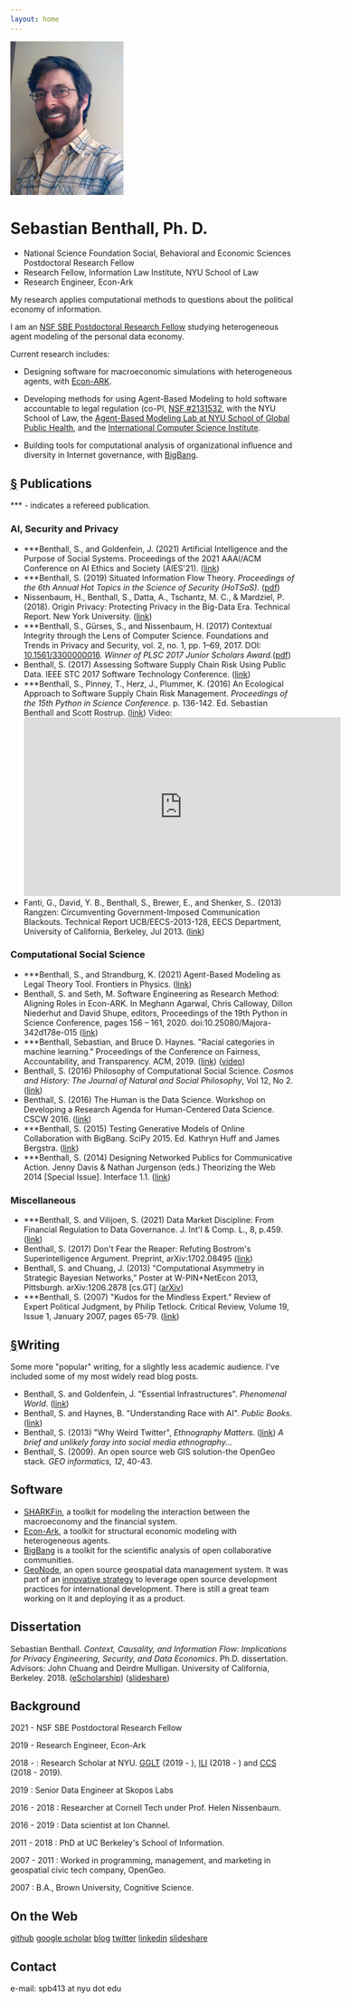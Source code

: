 ```yaml
---
layout: home
---
```

<img id="headshot" src="sebastian-benthall.jpg" width="200">

# Sebastian Benthall, Ph. D.

* National Science Foundation Social, Behavioral and Economic Sciences Postdoctoral Research Fellow
* Research Fellow, Information Law Institute, NYU School of Law
* Research Engineer, Econ-Ark

My research applies computational methods to questions about the political economy of information.

I am an <a href="https://www.nsf.gov/awardsearch/showAward?AWD_ID=2105301&HistoricalAwards=false">NSF SBE Postdoctoral Research Fellow</a> studying heterogeneous agent modeling of the personal data economy.

Current research includes:

* Designing software for macroeconomic simulations with heterogeneous agents, with <a href="https://econ-ark.org/">Econ-ARK</a>.

* Developing methods for using Agent-Based Modeling to hold software accountable to legal regulation (co-PI, <a href="https://www.nsf.gov/awardsearch/showAward?AWD_ID=2131532&HistoricalAwards=false">NSF #2131532</a>, with the NYU School of Law, the <a href="https://publichealth.nyu.edu/research-scholarship/centers-labs-initiatives/agent-based-modeling-lab">Agent-Based Modeling Lab at NYU School of Global Public Health</a>, and the <a href="https://www.nsf.gov/awardsearch/showAward?AWD_ID=2131533&HistoricalAwards=false">International Computer Science Institute</a>.

* Building tools for computational analysis of organizational influence and diversity in Internet governance, with <a href="https://github.com/datactive/bigbang">BigBang</a>.

<h2 id="publications"><a href="#publications">&sect;</a> Publications</h2>
<p>*** - indicates a refereed publication.</p>
<h3>AI, Security and Privacy</h3>
<ul>
   <li>***Benthall, S., and Goldenfein, J. (2021) Artificial Intelligence and the Purpose of Social Systems. Proceedings of the 2021 AAAI/ACM Conference on AI Ethics and Society (AIES'21). (<a href="http://sbenthall.net/papers/aipss.pdf">link</a>)</li>
   <li>***Benthall, S. (2019) Situated Information Flow Theory. <i>Proceedings of the 6th Annual Hot Topics in the Science of Security (HoTSoS).</i> (<a href="papers/sift.pdf">pdf</a>)</li>
   <li>Nissenbaum, H., Benthall, S., Datta, A., Tschantz, M. C., & Mardziel, P. (2018). Origin Privacy: Protecting Privacy in the Big-Data Era. Technical Report. New York University. (<a href="http://www.dtic.mil/dtic/tr/fulltext/u2/1057995.pdf">link</a>)</li>
   <li>***Benthall, S., G&#252;rses, S., and Nissenbaum, H. (2017) Contextual Integrity through the Lens of Computer Science. Foundations and Trends in Privacy and Security, vol. 2, no. 1, pp. 1–69, 2017. DOI: <a href="http://www.nowpublishers.com/article/Details/SEC-016">10.1561/3300000016</a>. <em>Winner of PLSC 2017 Junior Scholars Award.</em>(<a href="papers/3300000016-Benthall-Vol2-SEC-0016.pdf">pdf</a>)</li>
   <li>Benthall, S. (2017) Assessing Software Supply Chain Risk Using Public Data. IEEE STC 2017 Software Technology Conference. (<a href="http://ieeexplore.ieee.org/document/8234461/">link</a>) 
   </li>
   <li>***Benthall, S., Pinney, T., Herz, J., Plummer, K. (2016) An Ecological Approach to Software Supply Chain Risk Management. <em>Proceedings of the 15th Python in Science Conference</em>. p. 136-142. Ed. Sebastian Benthall and Scott Rostrup. (<a href="https://conference.scipy.org/proceedings/scipy2016/pdfs/sebastian_benthall.pdf">link</a>) Video:
   <iframe width="560" height="315" src="https://www.youtube.com/embed/fe91MnttbUA" frameborder="0" allowfullscreen></iframe></li>
   <li>
   Fanti, G., David, Y. B., Benthall, S., Brewer, E., and Shenker, S.. (2013) Rangzen: Circumventing Government-Imposed Communication Blackouts. Technical Report UCB/EECS-2013-128, EECS Department, University of California, Berkeley, Jul 2013. (<a href="http://www.eecs.berkeley.edu/Pubs/TechRpts/2013/EECS-2013-128.html">link</a>)
   </li>
</ul>


<h3>Computational Social Science</h3>
<ul>
  <li>***Benthall, S., and Strandburg, K. (2021) Agent-Based Modeling as Legal Theory Tool. Frontiers in Physics. (<a href="https://www.frontiersin.org/articles/10.3389/fphy.2021.666386/full">link</a>)</li>
  <li>Benthall, S. and Seth, M. Software Engineering as Research Method: Aligning Roles in Econ-ARK. In Meghann Agarwal, Chris Calloway, Dillon Niederhut and David Shupe, editors, Proceedings of the 19th Python in Science Conference, pages 156 – 161, 2020. doi:10.25080/Majora-342d178e-015 (<a href="http://conference.scipy.org/proceedings/scipy2020/sebastian_benthall.html">link</a>)</li>
  <li>***Benthall, Sebastian, and Bruce D. Haynes. "Racial categories in machine learning." Proceedings of the Conference on Fairness, Accountability, and Transparency. ACM, 2019. (<a href="https://dl.acm.org/citation.cfm?id=3287575">link</a>) (<a href="https://youtu.be/wWs6RucxvPI?t=1173">video</a>)</li>
  <li>Benthall, S. (2016) Philosophy of Computational Social Science. <em>Cosmos and History: The Journal of Natural and Social Philosophy</em>, Vol 12, No 2. (<a href="http://cosmosandhistory.org/index.php/journal/article/view/570">link</a>)</li>
  <li>Benthall, S. (2016) The Human is the Data Science. Workshop on Developing a Research Agenda for Human-Centered Data Science. CSCW 2016. (<a href="https://cscw2016hcds.files.wordpress.com/2015/10/benthall_hcds2016.pdf">link</a>)</li>
  <li>
    ***Benthall, S. (2015) Testing Generative Models of Online Collaboration with BigBang. SciPy 2015. Ed. Kathryn Huff and James Bergstra. (<a href="http://conference.scipy.org/proceedings/scipy2015/sebastian_benthall.html">link</a>)
  </li>
 <li>
   ***Benthall, S. (2014) Designing Networked Publics for Communicative Action. Jenny Davis & Nathan Jurgenson (eds.) Theorizing the Web 2014 [Special Issue]. Interface 1.1. (<a href="https://commons.pacificu.edu/work/63bcdb50-8c4e-4823-b34b-178602ea9ee0?id=63bcdb50-8c4e-4823-b34b-178602ea9ee0">link</a>)
 </li>  
</ul>

<h3>Miscellaneous</h3>
<ul>
  <li>***Benthall, S. and Vilijoen, S. (2021) Data Market Discipline: From Financial Regulation to Data Governance. J. Int'l & Comp. L., 8, p.459. (<a href="https://www.jicl.org.uk/storage/journals/November2021/PaJPuMGBl3PCHs8ABRyd.pdf">link</a>)</li>
  <li>Benthall, S. (2017) Don't Fear the Reaper: Refuting Bostrom's Superintelligence Argument. Preprint, arXiv:1702.08495 (<a href="https://arxiv.org/abs/1702.08495">link</a>)</li>
  <li>
    Benthall, S. and Chuang, J. (2013) "Computational Asymmetry in Strategic Bayesian Networks,” Poster at W-PIN+NetEcon 2013, Pittsburgh. arXiv:1206.2878 [cs.GT] (<a href="http://arxiv.org/abs/1206.2878">arXiv</a>)
      </li>
  <li>***Benthall, S. (2007) "Kudos for the Mindless Expert." Review of Expert Political Judgment, by Philip Tetlock. Critical Review, Volume 19, Issue 1, January 2007, pages 65-79. (<a href="http://www.tandfonline.com/doi/abs/10.1080/08913810701499643">link</a>)
      </li>
</ul>

<h2 id="writing"><a href="#writing">&sect;</a>Writing</h2>
<p>Some more "popular" writing, for a slightly less academic audience. I've included some of my most widely read blog posts.</p>
<ul>
  <li>Benthall, S. and Goldenfein, J. "Essential Infrastructures". <i>Phenomenal World</i>. (<a href="https://phenomenalworld.org/analysis/essential-infrastructures">link</a>)</li>
  <li>Benthall, S. and Haynes, B. "Understanding Race with AI". <i>Public Books</i>. (<a href="https://www.publicbooks.org/understanding-race-with-ai/">link</a>)</li>
  <li>
    Benthall, S. (2013) "Why Weird Twitter", <em>Ethnography Matters</em>. (<a href="http://ethnographymatters.net/blog/2013/06/30/why-weird-twitter-part-1/">link</a>) <em>A brief and unlikely foray into social media ethnography...</em>
  </li>
  <li>Benthall, S. (2009). An open source web GIS solution-the OpenGeo stack. <em>GEO informatics, 12</em>, 40-43.
  </li>

</ul>
    
<h2>Software</h2>
<ul>
  <li><a href="https://github.com/sbenthall/SHARKFin">SHARKFin</a>, a toolkit for modeling the interaction between the macroeconomy and the financial system.</li>
  <li><a href="https://github.com/econ-ark">Econ-Ark</a>, a toolkit for structural economic modeling with heterogeneous agents.</li>
  <li><a href="http://github.com/sbenthall/bigbang">BigBang</a> is a toolkit for the scientific analysis of open collaborative communities.</li>
  <li><a href="http://geonode.org/">GeoNode</a>, an open source geospatial data management system. It was part of an <a href="https://opendri.org/wp-content/uploads/2017/03/OpenDRI-and-GeoNode-a-Case-Study-on-Institutional-Investments-in-Open-Source.pdf">innovative strategy</a> to leverage open source development practices for international development. There is still a great team working on it and deploying it as a product.</li>
</ul>

<h2>Dissertation</h2>

<p>Sebastian Benthall. <em>Context, Causality, and Information Flow: Implications for Privacy Engineering, Security, and Data Economics</em>. Ph.D. dissertation. Advisors: John Chuang and Deirdre Mulligan. University of California, Berkeley. 2018. (<a href="https://escholarship.org/uc/item/5sg7q32q">eScholarship</a>) (<a href="https://www.slideshare.net/SebastianBenthall/context-causality-and-information-flow-implications-for-privacy-engineering-security-and-data-economics">slideshare</a>)</p>

<h2>Background</h2>
<p>2021 - NSF SBE Postdoctoral Research Fellow</p>
<p>2019 - Research Engineer, Econ-Ark</P>
<p>2018 - : Research Scholar at NYU. <a href="https://www.guariniglobal.org/">GGLT</a> (2019 - ), <a href="http://www.law.nyu.edu/centers/ili">ILI</a> (2018 - ) and <a href="http://cyber.nyu.edu/">CCS</a> (2018 - 2019).</p>
 <p>2019 : Senior Data Engineer at Skopos Labs</p>
 <p>2016 - 2018 : Researcher at Cornell Tech under Prof. Helen Nissenbaum.</p>
 <p>2016 - 2019 : Data scientist at Ion Channel.</p>
 <p>2011 - 2018 : PhD at UC Berkeley's School of Information.</p>
 <p>2007 - 2011 : Worked in programming, management, and marketing in geospatial civic tech company, OpenGeo.</p>
 <p>2007 : B.A., Brown University, Cognitive Science.</p>

<h2>On the Web</h2>

<p><a href="https://github.com/sbenthall">github</a> <a href="https://scholar.google.com/citations?user=iOgZOWYAAAAJ&hl=en">google scholar</a> <a href="http://digifesto.com">blog</a> <a href="http://twitter.com/sbenthall">twitter</a> <a href="http://lnkd.in/dQXWUp3">linkedin</a>  <a href="http://www.slideshare.net/SebastianBenthall">slideshare</a> <!-- <a href="https://medium.com/@sbenthall">medium</a> --></p>

<h2>Contact</h2>
<p>e-mail: spb413 at nyu dot edu</p>
    